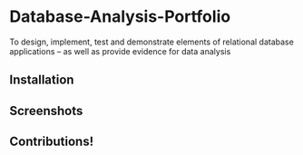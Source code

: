 # Database-Analysis-Portfolio

To design, implement, test and demonstrate elements of relational database applications – as well as provide evidence for data analysis

## Installation

## Screenshots

## Contributions!
